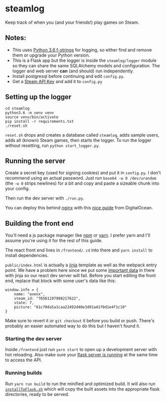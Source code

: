 # steamlog
Keep track of when you (and your friends!) play games on Steam.

## Notes:
* This uses [Python 3.6 f-strings](https://www.python.org/dev/peps/pep-0498/) for logging, so either
  find and remove them or upgrade your Python version.
* This is a Flask app but the logger is inside the `steamlog/logger` module so they can share the same
  SQLAlchemy models and configuration. The logger and web server **can** (and should) run independently.
* Install postgresql before continuing and edit `config.py`.
* Get a [Steam API Key](http://steamcommunity.com/dev/apikey) and add it to `config.py`

## Setting up the logger
```
cd steamlog
python3.6 -m venv venv
source venv/bin/activate
pip install -r requirements.txt
./reset.sh
```

`reset.sh` drops and creates a database called `steamlog`, adds sample users, adds all (known) Steam games,
then starts the logger. To run the logger without resetting, run `python start_logger.py`.

## Running the server
Create a secret key (used for signing cookies) and put it in `config.py`. I don't recommend using an actual
password. Just run `base64 -w 0 /dev/urandom` (the `-w 0` strips newlines) for a bit and copy and paste a 
sizeable chunk into your config.

Then run the dev server with `./run.py`.

You can deploy this behind [nginx](https://www.nginx.com/) with this
[nice guide](https://www.digitalocean.com/community/tutorials/how-to-serve-flask-applications-with-uwsgi-and-nginx-on-ubuntu-16-04)
from DigitalOcean.

## Building the front end
You'll need a js package manager like [npm](https://www.npmjs.com/) or [yarn](https://yarnpkg.com/en/). I prefer yarn and I'll assume you're using it for the rest of this guide.

The react front end lives in `/frontend/`. `cd` into there and `yarn install` to install dependencies.

`public/index.html` is actually a [jinja](http://jinja.pocoo.org/) template as well as the webpack entry point. We have a problem here since we put some [important data](https://github.com/veggiedefender/steamlog/blob/71426924ce323333d1f3ab2bcf1e193537b22014/frontend/public/index.html#L10-L15) in there with jinja so our react dev server will fail. Before you start editing the front end, replace that block with some user's data like this:
```
window.info = {        
    name: "avenx",
    steam_id: "76561197998217622",
    state: 7,
    picture: "61c70da5a1caa22492d40e3d91a41f0d1e4f1c10"
}
```
Make sure to revert it or `git checkout` it before you build or push. There's probably an easier automated way to do this but I haven't found it.

### Starting the dev server
Inside `/frontend` just run `yarn start` to open up a development server with hot reloading. Also make sure your [flask server is running](https://github.com/veggiedefender/steamlog#running-the-server) at the same time to access the API.

### Running builds
Run `yarn run build` to run the minified and optimized build. It will also run [`installToFlask.sh`](https://github.com/veggiedefender/steamlog/blob/master/frontend/installToFlask.sh) which will copy the built assets into the appropriate flask directories, ready to be served.
